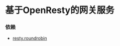 # 基于OpenResty的网关服务



### 依赖

- [resty.roundrobin](https://github.com/openresty/lua-resty-balancer/blob/master/lib/resty/roundrobin.lua)





